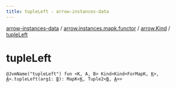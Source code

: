 ```yaml
---
title: tupleLeft - arrow-instances-data
---
```


[arrow-instances-data](../../index.html) / [arrow.instances.mapk.functor](../index.html) / [arrow.Kind](index.html) / [tupleLeft](./tuple-left.html)

# tupleLeft

`@JvmName("tupleLeft") fun <K, A, B> Kind<Kind<ForMapK, `[`K`](tuple-left.html#K)`>, `[`A`](tuple-left.html#A)`>.tupleLeft(arg1: `[`B`](tuple-left.html#B)`): MapK<`[`K`](tuple-left.html#K)`, Tuple2<`[`B`](tuple-left.html#B)`, `[`A`](tuple-left.html#A)`>>`